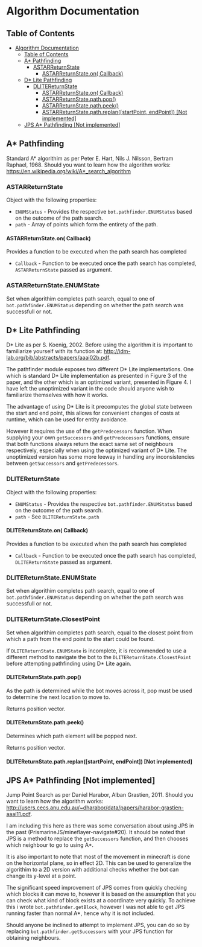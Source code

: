 # Algorithm Documentation

## Table of Contents
- [Algorithm Documentation](#algorithm-documentation)
    - [Table of Contents](#table-of-contents)
    - [A* Pathfinding](#a-pathfinding)
        - [ASTARReturnState](#astarreturnstate)
            - [ASTARReturnState.on( Callback)](#astarreturnstateon-callback)
    - [D* Lite Pathfinding](#d-lite-pathfinding)
        - [DLITEReturnState](#dlitereturnstate)
            - [ASTARReturnState.on( Callback)](#astarreturnstateon-callback-1)
            - [ASTARReturnState.path.pop()](#astarreturnstatepathpop)
            - [ASTARReturnState.path.peek()](#astarreturnstatepathpeek)
            - [ASTARReturnState.path.replan([startPoint, endPoint]) [Not implemented]](#astarreturnstatepathreplanstartpoint-endpoint-not-implemented)
    - [JPS A* Pathfinding [Not implemented]](#jps-a-pathfinding-not-implemented)

## A* Pathfinding
Standard A* algorithim as per Peter E. Hart, Nils J. Nilsson, Bertram Raphael, 1968.
Should you want to learn how the algorithm works: https://en.wikipedia.org/wiki/A*_search_algorithm

### ASTARReturnState
Object with the following properties:
* `ENUMStatus` - Provides the respective `bot.pathfinder.ENUMStatus` based on the outcome of the path search.
* `path` - Array of points which form the entirety of the path.

#### ASTARReturnState.on( Callback)
Provides a function to be executed when the path search has completed

* `Callback` - Function to be executed once the path search has completed, `ASTARReturnState` passed as argument.

### ASTARReturnState.ENUMState
Set when algorithim completes path search, equal to one of `bot.pathfinder.ENUMStatus` depending on whether the path search was successfull or not.


## D* Lite Pathfinding
D* Lite as per S. Koenig, 2002.
Before using the algorithm it is important to familiarize yourself with its function at: http://idm-lab.org/bib/abstracts/papers/aaai02b.pdf.

The pathfinder module exposes two different D* Lite implementations. One which is standard D* Lite implementation as presented in Figure 3 of the paper, and the other which is an optimized variant, presented in Figure 4.
I have left the unoptimized variant in the code should anyone wish to familiarize themselves with how it works.

The advantage of using D* Lite is it precomputes the global state between the start and end point, this allows for convenient changes of costs at runtime, which can be used for entity avoidance.

However it requires the use of the `getPredecessors` function. When supplying your own `getSuccessors` and `getPredecessors` functions, ensure that both functions always return the exact same set of neighbours respectively, especially when using the optimized variant of D* Lite. The unoptimized version has some more leeway in handling any inconsistencies between `getSuccessors` and `getPredecessors`.

### DLITEReturnState
Object with the following properties:
* `ENUMStatus` - Provides the respective `bot.pathfinder.ENUMStatus` based on the outcome of the path search.
* `path` - See `DLITEReturnState.path`

#### DLITEReturnState.on( Callback)
Provides a function to be executed when the path search has completed

* `Callback` - Function to be executed once the path search has completed, `DLITEReturnState` passed as argument.

### DLITEReturnState.ENUMState
Set when algorithim completes path search, equal to one of `bot.pathfinder.ENUMStatus` depending on whether the path search was successfull or not.

### DLITEReturnState.ClosestPoint
Set when algorithim completes path search, equal to the closest point from which a path from the end point to the start could be found.

If `DLITEReturnState.ENUMState` is incomplete, it is recommended to use a different method to navigate the bot to the `DLITEReturnState.ClosestPoint` before attempting pathfinding using D* Lite again.

#### DLITEReturnState.path.pop()
As the path is determined while the bot moves across it, pop must be used to determine the next location to move to.

Returns position vector.

#### DLITEReturnState.path.peek()
Determines which path element will be popped next.

Returns position vector.

#### DLITEReturnState.path.replan([startPoint, endPoint]) \[Not implemented]


## JPS A* Pathfinding \[Not implemented]
Jump Point Search as per Daniel Harabor, Alban Grastien, 2011.
Should you want to learn how the algorithm works: http://users.cecs.anu.edu.au/~dharabor/data/papers/harabor-grastien-aaai11.pdf.

I am including this here as there was some conversation about using JPS in the past (PrismarineJS/mineflayer-navigate#20). It should be noted that JPS is a method to replace the `getSuccessors` function, and then chooses which neighbour to go to using A*.

It is also important to note that most of the movement in minecraft is done on the horizontal plane, so in effect 2D. This can be used to generalize the algorithim to a 2D version with additional checks whether the bot can change its y-level at a point.

The significant speed improvement of JPS comes from quickly checking which blocks it can move to, however it is based on the assumption that you can check what kind of block exists at a coordinate very quickly. To achieve this i wrote `bot.pathfinder.getBlock`, however I was not able to get JPS running faster than normal A*, hence why it is not included.

Should anyone be inclined to attempt to implement JPS, you can do so by replacing `bot.pathfinder.getSuccessors` with your JPS function for obtaining neighbours.
